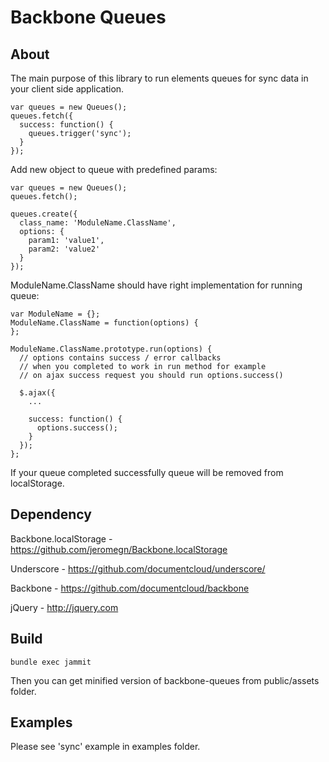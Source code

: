 Backbone Queues
===============

About
------

The main purpose of this library to run elements queues for sync data in your
client side application.

    var queues = new Queues();
    queues.fetch({
      success: function() {
        queues.trigger('sync');
      }
    });

Add new object to queue with predefined params:

    var queues = new Queues();
    queues.fetch();

    queues.create({
      class_name: 'ModuleName.ClassName',
      options: {
        param1: 'value1',
        param2: 'value2'
      }
    });

ModuleName.ClassName should have right implementation for running queue:

    var ModuleName = {};
    ModuleName.ClassName = function(options) {
    };

    ModuleName.ClassName.prototype.run(options) {
      // options contains success / error callbacks
      // when you completed to work in run method for example
      // on ajax success request you should run options.success()

      $.ajax({
        ...

        success: function() {
          options.success();
        }
      });
    };

If your queue completed successfully queue will be removed from
localStorage.

Dependency
----------

Backbone.localStorage - https://github.com/jeromegn/Backbone.localStorage

Underscore - https://github.com/documentcloud/underscore/

Backbone - https://github.com/documentcloud/backbone

jQuery - http://jquery.com

Build
-----

    bundle exec jammit

Then you can get minified version of backbone-queues from public/assets folder.

Examples
--------

Please see 'sync' example in examples folder.

